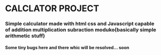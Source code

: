 <h1>CALCLATOR PROJECT</h1>

<h3> Simple calculator made with html css and Javascript capable of addition multiplication subraction moduko(basically simple arithmetic stuff)</h3>

<h4> Some tiny bugs here and there whic will be resolved... soon<h4>
